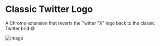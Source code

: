 # Classic Twitter Logo

A Chrome extension that reverts the Twitter "X" logo back to the classic Twitter brid 😅

![image](https://github.com/niclm/classic-twitter-logo/assets/20701744/13e37228-d5e6-49db-9bd5-1d40bd02bcb8)

